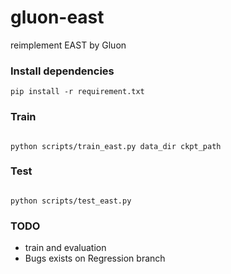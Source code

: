 # gluon-east
reimplement EAST by Gluon

### Install dependencies

```shell
pip install -r requirement.txt
```

### Train

```

python scripts/train_east.py data_dir ckpt_path
```

### Test

```

python scripts/test_east.py

```

### TODO
- train and evaluation
- Bugs exists on Regression branch
